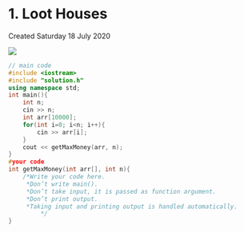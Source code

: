 # 1. Loot Houses
Created Saturday 18 July 2020

![](/assets/1._Loot_Houses_-_80-image-1.png)

```c++
// main code
#include <iostream>
#include "solution.h"
using namespace std;
int main(){
    int n;
    cin >> n;
    int arr[10000];
    for(int i=0; i<n; i++){
        cin >> arr[i];
    }
    cout << getMaxMoney(arr, n);
}
#your code
int getMaxMoney(int arr[], int n){
	/*Write your code here.
	 *Don’t write main().
	 *Don’t take input, it is passed as function argument.
	 *Don’t print output.
	 *Taking input and printing output is handled automatically.
         */
}
```
